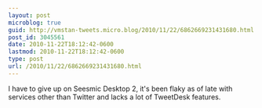 ```yaml
---
layout: post
microblog: true
guid: http://vmstan-tweets.micro.blog/2010/11/22/6862669231431680.html
post_id: 3045561
date: 2010-11-22T18:12:42-0600
lastmod: 2010-11-22T18:12:42-0600
type: post
url: /2010/11/22/6862669231431680.html
---
```

I have to give up on Seesmic Desktop 2, it's been flaky as of late with services other than Twitter and lacks a lot of TweetDesk features.
